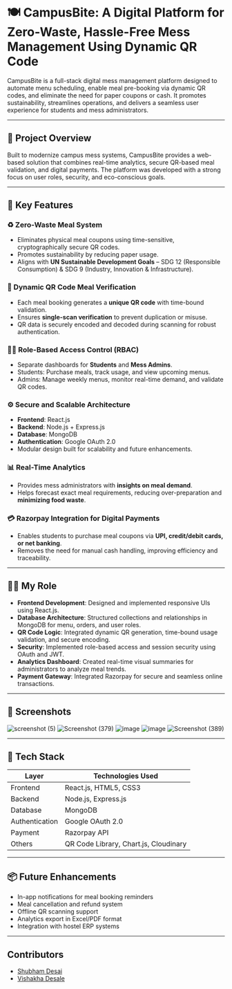 # 🍽️ CampusBite: A Digital Platform for Zero-Waste, Hassle-Free Mess Management Using Dynamic QR Code

CampusBite is a full-stack digital mess management platform designed to automate menu scheduling, enable meal pre-booking via dynamic QR codes, and eliminate the need for paper coupons or cash. It promotes sustainability, streamlines operations, and delivers a seamless user experience for students and mess administrators.

---

## 🚀 Project Overview

Built to modernize campus mess systems, CampusBite provides a web-based solution that combines real-time analytics, secure QR-based meal validation, and digital payments. The platform was developed with a strong focus on user roles, security, and eco-conscious goals.

---

## 🎯 Key Features

### ♻️ Zero-Waste Meal System
- Eliminates physical meal coupons using time-sensitive, cryptographically secure QR codes.
- Promotes sustainability by reducing paper usage.
- Aligns with **UN Sustainable Development Goals** – SDG 12 (Responsible Consumption) & SDG 9 (Industry, Innovation & Infrastructure).

### 🔐 Dynamic QR Code Meal Verification
- Each meal booking generates a **unique QR code** with time-bound validation.
- Ensures **single-scan verification** to prevent duplication or misuse.
- QR data is securely encoded and decoded during scanning for robust authentication.

### 🧑‍💼 Role-Based Access Control (RBAC)
- Separate dashboards for **Students** and **Mess Admins**.
- Students: Purchase meals, track usage, and view upcoming menus.
- Admins: Manage weekly menus, monitor real-time demand, and validate QR codes.

### ⚙️ Secure and Scalable Architecture
- **Frontend**: React.js  
- **Backend**: Node.js + Express.js  
- **Database**: MongoDB  
- **Authentication**: Google OAuth 2.0  
- Modular design built for scalability and future enhancements.

### 📊 Real-Time Analytics
- Provides mess administrators with **insights on meal demand**.
- Helps forecast exact meal requirements, reducing over-preparation and **minimizing food waste**.

### 💳 Razorpay Integration for Digital Payments
- Enables students to purchase meal coupons via **UPI, credit/debit cards, or net banking**.
- Removes the need for manual cash handling, improving efficiency and traceability.

---

## 👨‍💻 My Role

- **Frontend Development**: Designed and implemented responsive UIs using React.js.
- **Database Architecture**: Structured collections and relationships in MongoDB for menu, orders, and user roles.
- **QR Code Logic**: Integrated dynamic QR generation, time-bound usage validation, and secure encoding.
- **Security**: Implemented role-based access and session security using OAuth and JWT.
- **Analytics Dashboard**: Created real-time visual summaries for administrators to analyze meal trends.
- **Payment Gateway**: Integrated Razorpay for secure and seamless online transactions.

---

## 📸 Screenshots

![screenshot (5)](https://github.com/user-attachments/assets/d9bc020b-9bc2-4404-8df2-47afeeaa27b9)
![Screenshot (379)](https://github.com/user-attachments/assets/bccf8906-1891-40ea-b456-66b1d0f553e2)
![image](https://github.com/user-attachments/assets/17382825-fb69-4ee2-92aa-1ad1daca3852)
![image](https://github.com/user-attachments/assets/2fb01559-9530-4f11-9527-a17a423d3166)
![Screenshot (389)](https://github.com/user-attachments/assets/6f4ca1e5-c6d4-4abd-a0cb-8ad9335a923c)

---

## 🔧 Tech Stack

| Layer         | Technologies Used                       |
|---------------|------------------------------------------|
| Frontend      | React.js, HTML5, CSS3                   |
| Backend       | Node.js, Express.js                    |
| Database      | MongoDB                                |
| Authentication| Google OAuth 2.0                  |
| Payment       | Razorpay API                           |
| Others        | QR Code Library, Chart.js, Cloudinary   |

---

## 📦 Future Enhancements

- In-app notifications for meal booking reminders
- Meal cancellation and refund system
- Offline QR scanning support
- Analytics export in Excel/PDF format
- Integration with hostel ERP systems

---


## Contributors
- [Shubham Desai](https://github.com/ShubhamDesai2003)
- [Vishakha Desale](https://github.com/VishakhaDesale)
